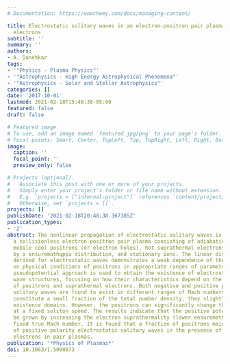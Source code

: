 ```yaml
---
# Documentation: https://wowchemy.com/docs/managing-content/

title: Electrostatic solitary waves in an electron-positron pair plasma with suprathermal
  electrons
subtitle: ''
summary: ''
authors:
- A. Danehkar
tags:
- '"Physics - Plasma Physics"'
- '"Astrophysics - High Energy Astrophysical Phenomena"'
- '"Astrophysics - Solar and Stellar Astrophysics"'
categories: []
date: '2017-10-01'
lastmod: 2021-02-18T15:48:38-05:00
featured: false
draft: false

# Featured image
# To use, add an image named `featured.jpg/png` to your page's folder.
# Focal points: Smart, Center, TopLeft, Top, TopRight, Left, Right, BottomLeft, Bottom, BottomRight.
image:
  caption: ''
  focal_point: ''
  preview_only: false

# Projects (optional).
#   Associate this post with one or more of your projects.
#   Simply enter your project's folder or file name without extension.
#   E.g. `projects = ["internal-project"]` references `content/project/deep-learning/index.md`.
#   Otherwise, set `projects = []`.
projects: []
publishDate: '2021-02-18T20:48:38.367385Z'
publication_types:
- '2'
abstract: The nonlinear propagation of electrostatic solitary waves is studied in
  a collisionless electron-positron pair plasma consisting of adiabatic cool electrons,
  mobile cool positrons (or electron holes), hot suprathermal electrons described
  by a ensuremathąppa distribution, and stationary ions. The linear dispersion relation
  derived for electrostatic waves demonstrates a weak dependence of the phase speed
  on physical conditions of positrons in appropriate ranges of parameters. The Sagdeev's
  pseudopotential approach is used to obtain the existence of electrostatic solitary
  wave structures, focusing on how their characteristics depend on the physical conditions
  of positrons and suprathermal electrons. Both negative and positive polarity electrostatic
  solitary waves are found to exist in different ranges of Mach numbers. As the positrons
  constitute a small fraction of the total number density, they slightly affect the
  existence domains. However, the positrons can significantly change the wave potential
  at a fixed soliton speed. The results indicate that the positive potential can largely
  be grown by increasing the electron suprathermality (lower ensuremathp̨pa) at a
  fixed true Mach number. It is found that a fraction of positrons maintain the generation
  of positive polarity electrostatic solitary waves in the presence of suprathermal
  electrons in pair plasmas.
publication: '*Physics of Plasmas*'
doi: 10.1063/1.5000873
---
```

